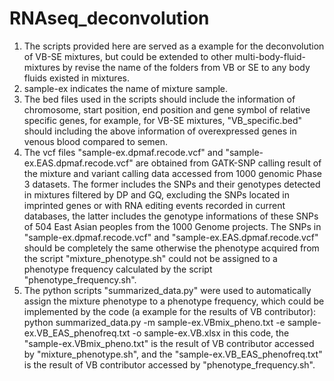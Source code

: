 # RNAseq_deconvolution
1. The scripts provided here are served as a example for the deconvolution of VB-SE mixtures, but could be extended to other multi-body-fluid-mixtures by revise the name of the folders from VB or SE to any body fluids existed in mixtures.
2. sample-ex indicates the name of mixture sample.
3. The bed files used in the scripts should include the information of chromosome, start position, end position and gene symbol of relative specific genes, for example, for VB-SE mixtures, "VB_specific.bed" should including the above information of overexpressed genes in venous blood compared to semen. 
4. The vcf files "sample-ex.dpmaf.recode.vcf" and "sample-ex.EAS.dpmaf.recode.vcf" are obtained from GATK-SNP calling result of the mixture and variant calling data accessed from 1000 genomic Phase 3 datasets. The former includes the SNPs and their genotypes detected in mixtures filtered by DP and GQ, excluding the SNPs located in imprinted genes or with RNA editing events recorded in current databases, the latter includes the genotype informations of these SNPs of 504 East Asian peoples from the 1000 Genome projects. The SNPs in "sample-ex.dpmaf.recode.vcf" and "sample-ex.EAS.dpmaf.recode.vcf" should be completely the same otherwise the phenotype acquired from the script "mixture_phenotype.sh" could not be assigned to a phenotype frequency calculated by the script "phenotype_frequency.sh".
5. The python scripts "summarized_data.py" were used to automatically assign the mixture phenotype to a phenotype frequency, which could be implemented by the code (a example for the results of VB contributor):
   python summarized_data.py -m sample-ex.VBmix_pheno.txt -e sample-ex.VB_EAS_phenofreq.txt -o sample-ex.VB.xlsx
in this code, the "sample-ex.VBmix_pheno.txt" is the result of VB contributor accessed by "mixture_phenotype.sh", and the "sample-ex.VB_EAS_phenofreq.txt" is the result of VB contributor accessed by "phenotype_frequency.sh".
